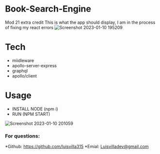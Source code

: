 # Book-Search-Engine
Mod 21 extra credit
This is what the app should display, I am in the process of fixing my react errors
![Screenshot 2023-01-10 195209](https://user-images.githubusercontent.com/107729218/211716085-e888faa1-497d-4705-9dbd-83ef4a7da28a.png)

# Tech
- miidleware
- apollo-server-express
- graphql
- apollo/client

# Usage
- INSTALL NODE (npm i)
- RUN (NPM START)


![Screenshot 2023-01-10 201059](https://user-images.githubusercontent.com/107729218/211716097-82eb1067-083b-414a-8fea-a718e51e909f.png)



### For questions: 
*Github: https://github.com/luisvilla315
*Emial: Luisvilladev@gmail.com
